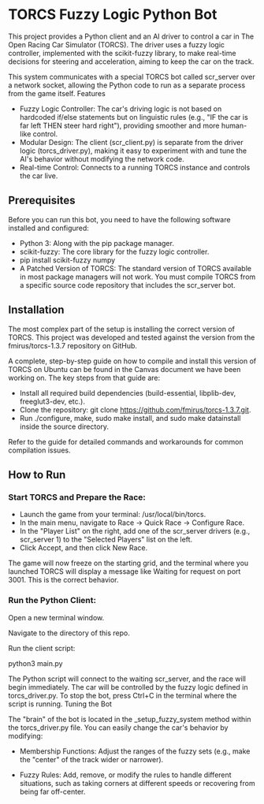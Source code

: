 # TORCS Fuzzy Logic Python Bot

This project provides a Python client and an AI driver to control a car in The Open Racing Car Simulator (TORCS). The driver uses a fuzzy logic controller, implemented with the scikit-fuzzy library, to make real-time decisions for steering and acceleration, aiming to keep the car on the track.

This system communicates with a special TORCS bot called scr_server over a network socket, allowing the Python code to run as a separate process from the game itself.
Features

- Fuzzy Logic Controller: The car's driving logic is not based on hardcoded if/else statements but on linguistic rules (e.g., "IF the car is far left THEN steer hard right"), providing smoother and more human-like control.
- Modular Design: The client (scr_client.py) is separate from the driver logic (torcs_driver.py), making it easy to experiment with and tune the AI's behavior without modifying the network code.
- Real-time Control: Connects to a running TORCS instance and controls the car live.

## Prerequisites

Before you can run this bot, you need to have the following software installed and configured:

- Python 3: Along with the pip package manager.
- scikit-fuzzy: The core library for the fuzzy logic controller.
- pip install scikit-fuzzy numpy
- A Patched Version of TORCS: The standard version of TORCS available in most package managers will not work. You must compile TORCS from a specific source code repository that includes the scr_server bot.

## Installation

The most complex part of the setup is installing the correct version of TORCS. This project was developed and tested against the version from the fmirus/torcs-1.3.7 repository on GitHub.

A complete, step-by-step guide on how to compile and install this version of TORCS on Ubuntu can be found in the Canvas document we have been working on. The key steps from that guide are:

- Install all required build dependencies (build-essential, libplib-dev, freeglut3-dev, etc.).
- Clone the repository: git clone https://github.com/fmirus/torcs-1.3.7.git.
- Run ./configure, make, sudo make install, and sudo make datainstall inside the source directory.

Refer to the guide for detailed commands and workarounds for common compilation issues.

## How to Run

### Start TORCS and Prepare the Race:

- Launch the game from your terminal: /usr/local/bin/torcs.
- In the main menu, navigate to Race -> Quick Race -> Configure Race.
- In the "Player List" on the right, add one of the scr_server drivers (e.g., scr_server 1) to the "Selected Players" list on the left.
- Click Accept, and then click New Race.

The game will now freeze on the starting grid, and the terminal where you launched TORCS will display a message like Waiting for request on port 3001. This is the correct behavior.

### Run the Python Client:

Open a new terminal window.

Navigate to the directory of this repo.

Run the client script:

python3 main.py

The Python script will connect to the waiting scr_server, and the race will begin immediately. The car will be controlled by the fuzzy logic defined in torcs_driver.py. To stop the bot, press Ctrl+C in the terminal where the script is running.
Tuning the Bot

The "brain" of the bot is located in the \_setup_fuzzy_system method within the torcs_driver.py file. You can easily change the car's behavior by modifying:

- Membership Functions: Adjust the ranges of the fuzzy sets (e.g., make the "center" of the track wider or narrower).

- Fuzzy Rules: Add, remove, or modify the rules to handle different situations, such as taking corners at different speeds or recovering from being far off-center.
